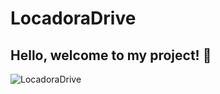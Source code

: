 # LocadoraDrive

## Hello, welcome to my project! 🚀
![LocadoraDrive](https://github.com/user-attachments/assets/0dcbbb15-cb00-45e9-b0d6-a8607851bc44)
